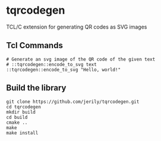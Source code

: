 # tqrcodegen

TCL/C extension for generating QR codes as SVG images

## Tcl Commands
```
# Generate an svg image of the QR code of the given text
# ::tqrcodegen::encode_to_svg text 
::tqrcodegen::encode_to_svg "Hello, world!"
```


## Build the library 
```
git clone https://github.com/jerily/tqrcodegen.git
cd tqrcodegen
mkdir build
cd build
cmake ..
make
make install
```